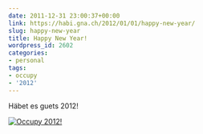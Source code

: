 ```yaml
---
date: 2011-12-31 23:00:37+00:00
link: https://habi.gna.ch/2012/01/01/happy-new-year/
slug: happy-new-year
title: Happy New Year!
wordpress_id: 2602
categories:
- personal
tags:
- occupy
- '2012'
---
```


Häbet es guets 2012!

[![Occupy 2012!](https://habi.gna.ch/wp-content/uploads/2011/12/DSC_0045-tm.jpg)](https://habi.gna.ch/wp-content/uploads/2011/12/DSC_0045.jpg)    
